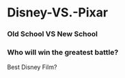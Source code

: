 # Disney-VS.-Pixar
<h3>Old School VS New School</h3>
<h3>Who will win the greatest battle?</h3>
<p>Best Disney Film?</p>
